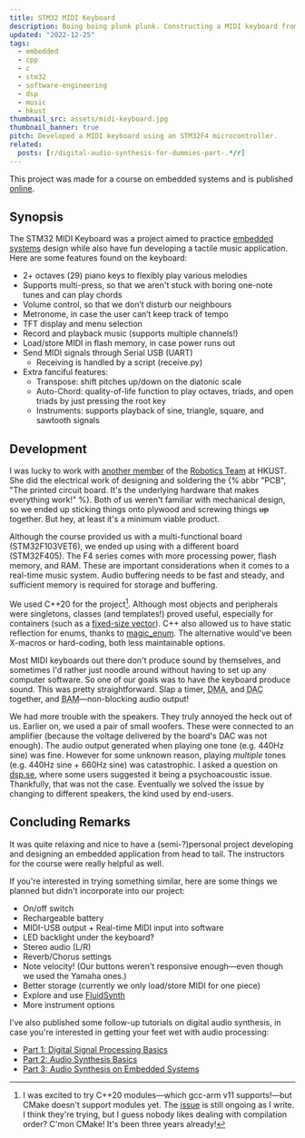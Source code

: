 ```yaml
---
title: STM32 MIDI Keyboard
description: Boing boing plunk plunk. Constructing a MIDI keyboard from scratch.
updated: "2022-12-25"
tags:
  - embedded
  - cpp
  - c
  - stm32
  - software-engineering
  - dsp
  - music
  - hkust
thumbnail_src: assets/midi-keyboard.jpg
thumbnail_banner: true
pitch: Developed a MIDI keyboard using an STM32F4 microcontroller.
related:
  posts: [r/digital-audio-synthesis-for-dummies-part-.*/r]
---
```


This project was made for a course on embedded systems and is published [online](https://github.com/TrebledJ/stm32-midi-keyboard).


## Synopsis
The STM32 MIDI Keyboard was a project aimed to practice [embedded systems](/tags/embedded) design while also have fun developing a tactile music application. Here are some features found on the keyboard:

* 2+ octaves (29) piano keys to flexibly play various melodies
* Supports multi-press, so that we aren't stuck with boring one-note tunes and can play chords
* Volume control, so that we don’t disturb our neighbours
* Metronome, in case the user can’t keep track of tempo
* TFT display and menu selection
* Record and playback music (supports multiple channels!)
* Load/store MIDI in flash memory, in case power runs out
* Send MIDI signals through Serial USB (UART)
  * Receiving is handled by a script (receive.py)
* Extra fanciful features:
  * Transpose: shift pitches up/down on the diatonic scale
  * Auto-Chord: quality-of-life function to play octaves, triads, and open triads by just pressing the root key
  * Instruments: supports playback of sine, triangle, square, and sawtooth signals

## Development

I was lucky to work with [another member](https://github.com/TangYanYee) of the [Robotics Team](/posts/hkust-robotics-team) at HKUST. She did the electrical work of designing and soldering the {% abbr "PCB", "The printed circuit board. It's the underlying hardware that makes everything work!" %}. Both of us weren't familiar with mechanical design, so we ended up sticking things onto plywood and screwing things ~~up~~ together. But hey, at least it's a minimum viable product.

Although the course provided us with a multi-functional board (STM32F103VET6), we ended up using with a different board (STM32F405). The F4 series comes with more processing power, flash memory, and RAM. These are important considerations when it comes to a real-time music system. Audio buffering needs to be fast and steady, and sufficient memory is required for storage and buffering.

We used C++20 for the project[^1]. Although most objects and peripherals were singletons, classes (and templates!) proved useful, especially for containers (such as a [fixed-size vector][fsvector]). C++ also allowed us to have static reflection for enums, thanks to [magic_enum][menum]. The alternative would've been X-macros or hard-coding, both less maintainable options. 

[^1]: I was excited to try C++20 modules—which gcc-arm v11 supports!—but CMake doesn't support modules yet. The [issue][cmake-modules] is still ongoing as I write. I think they're trying, but I guess nobody likes dealing with compilation order? C'mon CMake! It's been three years already!

Most MIDI keyboards out there don't produce sound by themselves, and sometimes I'd rather just noodle around without having to set up any computer software. So one of our goals was to have the keyboard produce sound. This was pretty straightforward. Slap a timer, <abbr data-bs-toggle="tooltip" title="Direct Memory Access. Allows data to be transferred without using CPU processing resources. Great for performance!">DMA</abbr>, and <abbr data-bs-toggle="tooltip" title="Digital-to-audio converter. Converts 1s and 0s to bzzzt-pzzt-mzzt-woink (analog signals).">DAC</abbr> together, and <abbr data-bs-toggle="tooltip" title="This isn't an abbreviation. :P">BAM</abbr>—non-blocking audio output!

We had more trouble with the speakers. They truly annoyed the heck out of us. Earlier on, we used a pair of small woofers. These were connected to an amplifier (because the voltage delivered by the board's DAC was not enough). The audio output generated when playing one tone (e.g. 440Hz sine) was fine. However for some unknown reason, playing *multiple* tones (e.g. 440Hz sine + 660Hz sine) was catastrophic. I asked a question on [dsp.se][dsp-se-question], where some users suggested it being a psychoacoustic issue. Thankfully, that was not the case. Eventually we solved the issue by changing to different speakers, the kind used by end-users.

## Concluding Remarks

It was quite relaxing and nice to have a (semi-?)personal project developing and designing an embedded application from head to tail. The instructors for the course were really helpful as well.

If you're interested in trying something similar, here are some things we planned but didn't incorporate into our project:

* On/off switch
* Rechargeable battery
* MIDI-USB output + Real-time MIDI input into software
* LED backlight under the keyboard?
* Stereo audio (L/R)
* Reverb/Chorus settings
* Note velocity! (Our buttons weren't responsive enough—even though we used the Yamaha ones.)
* Better storage (currently we only load/store MIDI for one piece)
* Explore and use [FluidSynth](https://github.com/FluidSynth/fluidsynth)
* More instrument options

I've also published some follow-up tutorials on digital audio synthesis, in case you're interested in getting your feet wet with audio processing:

* [Part 1: Digital Signal Processing Basics](/posts/digital-audio-synthesis-for-dummies-part-1)
* [Part 2: Audio Synthesis Basics](/posts/digital-audio-synthesis-for-dummies-part-2)
* [Part 3: Audio Synthesis on Embedded Systems](/posts/digital-audio-synthesis-for-dummies-part-3)

[fsvector]: https://github.com/TrebledJ/stm32-midi-keyboard/blob/main/Core/Inc/utils/tinyvector.hpp
[menum]: https://github.com/Neargye/magic_enum
[dsp-se-question]: https://dsp.stackexchange.com/questions/85140/adding-two-sine-waves-results-in-a-low-buzz
[cmake-modules]: https://gitlab.kitware.com/cmake/cmake/-/issues/18355
